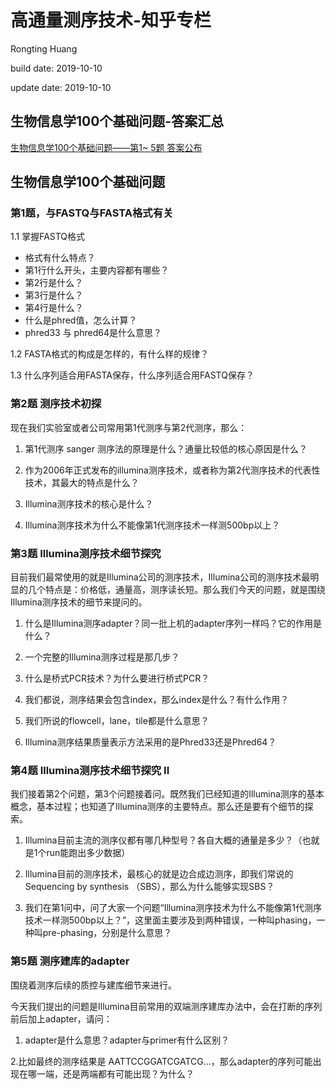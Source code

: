 # 高通量测序技术-知乎专栏
Rongting Huang

build date: 2019-10-10

update date: 2019-10-10

## 生物信息学100个基础问题-答案汇总
[生物信息学100个基础问题——第1~ 5题 答案公布](https://zhuanlan.zhihu.com/p/34957915)

## 生物信息学100个基础问题
### 第1题，与FASTQ与FASTA格式有关

1.1 掌握FASTQ格式

- 格式有什么特点？
- 第1行什么开头，主要内容都有哪些？
- 第2行是什么？
- 第3行是什么？
- 第4行是什么？
- 什么是phred值，怎么计算？
- phred33 与 phred64是什么意思？

1.2 FASTA格式的构成是怎样的，有什么样的规律？

1.3 什么序列适合用FASTA保存，什么序列适合用FASTQ保存？

###  第2题 测序技术初探
现在我们实验室或者公司常用第1代测序与第2代测序，那么：

1. 第1代测序 sanger 测序法的原理是什么？通量比较低的核心原因是什么？

2. 作为2006年正式发布的illumina测序技术，或者称为第2代测序技术的代表性技术，其最大的特点是什么？

3. Illumina测序技术的核心是什么？

4. Illumina测序技术为什么不能像第1代测序技术一样测500bp以上？

### 第3题 Illumina测序技术细节探究
目前我们最常使用的就是Illumina公司的测序技术，Illumina公司的测序技术最明显的几个特点是：价格低，通量高，测序读长短。那么我们今天的问题，就是围绕Illumina测序技术的细节来提问的。

1. 什么是Illumina测序adapter？同一批上机的adapter序列一样吗？它的作用是什么？

2. 一个完整的Illumina测序过程是那几步？

3. 什么是桥式PCR技术？为什么要进行桥式PCR？

4. 我们都说，测序结果会包含index，那么index是什么？有什么作用？

5. 我们所说的flowcell，lane，tile都是什么意思？

6. Illumina测序结果质量表示方法采用的是Phred33还是Phred64？

### 第4题 Illumina测序技术细节探究 II
我们接着第2个问题，第3个问题接着问。既然我们已经知道的Illumina测序的基本概念，基本过程；也知道了Illumina测序的主要特点。那么还是要有个细节的探索。

1. Illumina目前主流的测序仪都有哪几种型号？各自大概的通量是多少？（也就是1个run能跑出多少数据）

2. Illumina目前的测序技术，最核心的就是边合成边测序，即我们常说的 Sequencing by synthesis （SBS），那么为什么能够实现SBS？

3. 我们在第1问中，问了大家一个问题“Illumina测序技术为什么不能像第1代测序技术一样测500bp以上？”，这里面主要涉及到两种错误，一种叫phasing，一种叫pre-phasing，分别是什么意思？

### 第5题 测序建库的adapter
围绕着测序后续的质控与建库细节来进行。

今天我们提出的问题是Illumina目前常用的双端测序建库办法中，会在打断的序列前后加上adapter，请问：

1. adapter是什么意思？adapter与primer有什么区别？

2.比如最终的测序结果是 AATTCCGGATCGATCG...，那么adapter的序列可能出现在哪一端，还是两端都有可能出现？为什么？






